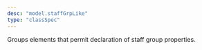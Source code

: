 ```yaml
---
desc: "model.staffGrpLike"
type: "classSpec"
---
```


Groups elements that permit declaration of staff group properties.